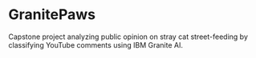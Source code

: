 # GranitePaws
Capstone project analyzing public opinion on stray cat street-feeding by classifying YouTube comments using IBM Granite AI.
